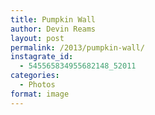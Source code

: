 ```yaml
---
title: Pumpkin Wall
author: Devin Reams
layout: post
permalink: /2013/pumpkin-wall/
instagrate_id:
  - 545565834955682148_52011
categories:
  - Photos
format: image
---
```

<!-- This post is created by Instagrate to WordPress, a WordPress Plugin by polevaultweb.com - http://www.polevaultweb.com/plugins/instagrate-to-wordpress/ -->